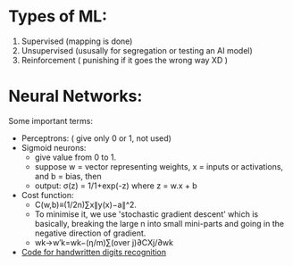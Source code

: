 # Types of ML:
1. Supervised (mapping is done)
2. Unsupervised (ususally for segregation or testing an AI model)
3. Reinforcement ( punishing if it goes the wrong way XD )

# Neural Networks:
Some important terms:  
- Perceptrons: ( give only 0 or 1, not used)  
- Sigmoid neurons: 
   - give value from 0 to 1.
   - suppose w = vector representing weights, x = inputs or activations, and b = bias, then
   - output: σ(z) = 1/1+exp(-z) where z = w.x + b 
- Cost function:  
   - C(w,b)≡(1/2n)∑x∥y(x)−a∥^2.
   - To minimise it, we use 'stochastic gradient descent' which is basically, breaking the large n into small mini-parts and going in the negative direction of gradient.
   - wk→w′k=wk−(η/m)∑(over j)∂CXj/∂wk
- [Code for handwritten digits recognition](https://github.com/mnielsen/neural-networks-and-deep-learning/blob/master/src/network.py)
